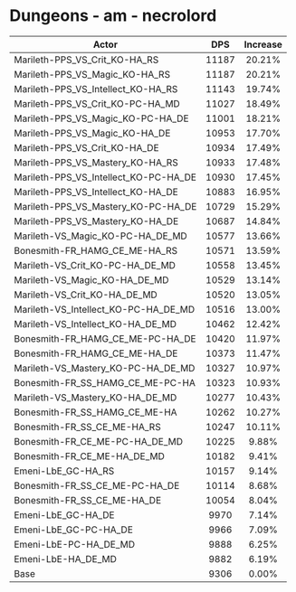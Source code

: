 # Dungeons - am - necrolord
| Actor | DPS | Increase |
|---|:---:|:---:|
|Marileth-PPS_VS_Crit_KO-HA_RS|11187|20.21%|
|Marileth-PPS_VS_Magic_KO-HA_RS|11187|20.21%|
|Marileth-PPS_VS_Intellect_KO-HA_RS|11143|19.74%|
|Marileth-PPS_VS_Crit_KO-PC-HA_MD|11027|18.49%|
|Marileth-PPS_VS_Magic_KO-PC-HA_DE|11001|18.21%|
|Marileth-PPS_VS_Magic_KO-HA_DE|10953|17.70%|
|Marileth-PPS_VS_Crit_KO-HA_DE|10934|17.49%|
|Marileth-PPS_VS_Mastery_KO-HA_RS|10933|17.48%|
|Marileth-PPS_VS_Intellect_KO-PC-HA_DE|10930|17.45%|
|Marileth-PPS_VS_Intellect_KO-HA_DE|10883|16.95%|
|Marileth-PPS_VS_Mastery_KO-PC-HA_DE|10729|15.29%|
|Marileth-PPS_VS_Mastery_KO-HA_DE|10687|14.84%|
|Marileth-VS_Magic_KO-PC-HA_DE_MD|10577|13.66%|
|Bonesmith-FR_HAMG_CE_ME-HA_RS|10571|13.59%|
|Marileth-VS_Crit_KO-PC-HA_DE_MD|10558|13.45%|
|Marileth-VS_Magic_KO-HA_DE_MD|10529|13.14%|
|Marileth-VS_Crit_KO-HA_DE_MD|10520|13.05%|
|Marileth-VS_Intellect_KO-PC-HA_DE_MD|10516|13.00%|
|Marileth-VS_Intellect_KO-HA_DE_MD|10462|12.42%|
|Bonesmith-FR_HAMG_CE_ME-PC-HA_DE|10420|11.97%|
|Bonesmith-FR_HAMG_CE_ME-HA_DE|10373|11.47%|
|Marileth-VS_Mastery_KO-PC-HA_DE_MD|10327|10.97%|
|Bonesmith-FR_SS_HAMG_CE_ME-PC-HA|10323|10.93%|
|Marileth-VS_Mastery_KO-HA_DE_MD|10277|10.43%|
|Bonesmith-FR_SS_HAMG_CE_ME-HA|10262|10.27%|
|Bonesmith-FR_SS_CE_ME-HA_RS|10247|10.11%|
|Bonesmith-FR_CE_ME-PC-HA_DE_MD|10225|9.88%|
|Bonesmith-FR_CE_ME-HA_DE_MD|10182|9.41%|
|Emeni-LbE_GC-HA_RS|10157|9.14%|
|Bonesmith-FR_SS_CE_ME-PC-HA_DE|10114|8.68%|
|Bonesmith-FR_SS_CE_ME-HA_DE|10054|8.04%|
|Emeni-LbE_GC-HA_DE|9970|7.14%|
|Emeni-LbE_GC-PC-HA_DE|9966|7.09%|
|Emeni-LbE-PC-HA_DE_MD|9888|6.25%|
|Emeni-LbE-HA_DE_MD|9882|6.19%|
|Base|9306|0.00%|
